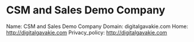 
# CSM and Sales Demo Company

Name: CSM and Sales Demo Company
Domain: digitalgavakie.com
Home: http://digitalgavakie.com
Privacy_policy: http://digitalgavakie.com
